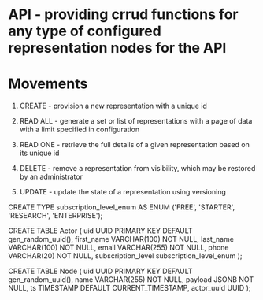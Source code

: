 # API - providing crrud functions for any type of configured representation nodes for the API


# Movements

1. CREATE - provision a new representation with a unique id

2. READ ALL - generate a set or list of representations with a page of data with a limit specified in configuration

3. READ ONE - retrieve the full details of a given representation based on its unique id

4. DELETE - remove a representation from visibility, which may be restored by an administrator

5. UPDATE - update the state of a representation using versioning




CREATE TYPE subscription_level_enum AS ENUM ('FREE', 'STARTER', 'RESEARCH', 'ENTERPRISE');

CREATE TABLE Actor (
uid UUID PRIMARY KEY DEFAULT gen_random_uuid(),
first_name VARCHAR(100) NOT NULL,
last_name VARCHAR(100) NOT NULL,
email VARCHAR(255) NOT NULL,
phone VARCHAR(20) NOT NULL,
subscription_level subscription_level_enum
);

CREATE TABLE Node (
uid UUID PRIMARY KEY DEFAULT gen_random_uuid(),
name VARCHAR(255) NOT NULL,
payload JSONB NOT NULL,
ts TIMESTAMP DEFAULT CURRENT_TIMESTAMP,
actor_uuid UUID
);